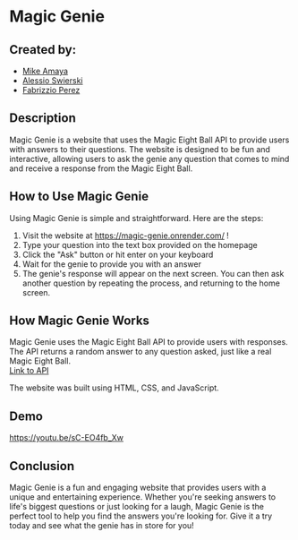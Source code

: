 # Magic Genie

## Created by:
 * [Mike Amaya](https://github.com/Michael-Amaya)
 * [Alessio Swierski](https://github.com/alessiodski)
 * [Fabrizzio Perez](https://github.com/fabrizzio-perez)

## Description

Magic Genie is a website that uses the Magic Eight Ball API to provide users with answers to their questions. The website is designed to be fun and interactive, allowing users to ask the genie any question that comes to mind and receive a response from the Magic Eight Ball.

## How to Use Magic Genie
Using Magic Genie is simple and straightforward. Here are the steps:

1. Visit the website at https://magic-genie.onrender.com/ ! <br>
2. Type your question into the text box provided on the homepage <br>
3. Click the "Ask" button or hit enter on your keyboard <br>
4. Wait for the genie to provide you with an answer <br>
5. The genie's response will appear on the next screen. You can then ask another question by repeating the process, and returning to the home screen. <br>

## How Magic Genie Works
Magic Genie uses the Magic Eight Ball API to provide users with responses. The API returns a random answer to any question asked, just like a real Magic Eight Ball. <br>
[Link to API](https://www.eightballapi.com/#demo)

The website was built using HTML, CSS, and JavaScript.

## Demo
https://youtu.be/sC-EO4fb_Xw

## Conclusion
Magic Genie is a fun and engaging website that provides users with a unique and entertaining experience. Whether you're seeking answers to life's biggest questions or just looking for a laugh, Magic Genie is the perfect tool to help you find the answers you're looking for. Give it a try today and see what the genie has in store for you!

